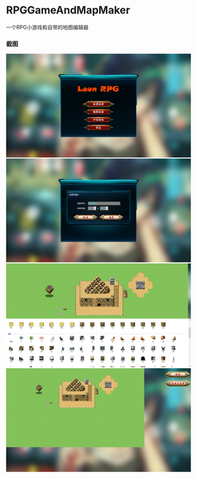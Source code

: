 # RPGGameAndMapMaker
一个RPG小游戏和自带的地图编辑器

### 截图
![image](./生成/截图.png)
![image](./生成/截图_.png)
![image](./生成/截图__.png)
![image](./生成/截图___.png)
